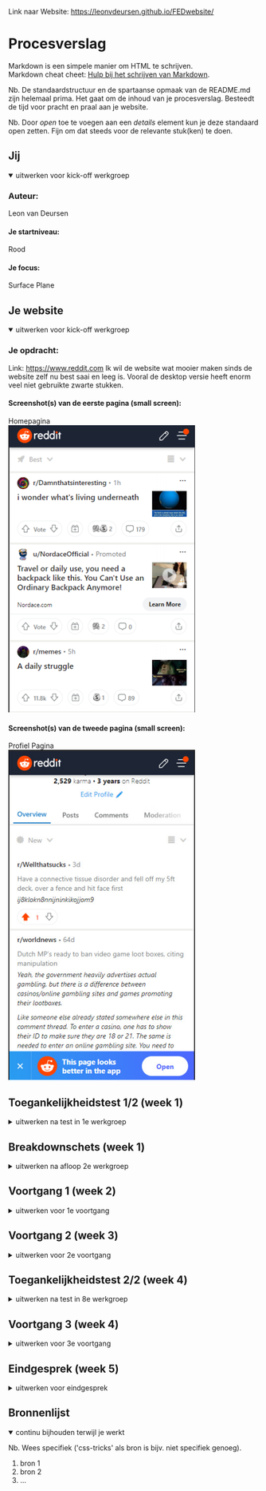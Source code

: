 Link naar Website:
https://leonvdeursen.github.io/FEDwebsite/

# Procesverslag
Markdown is een simpele manier om HTML te schrijven.  
Markdown cheat cheet: [Hulp bij het schrijven van Markdown](https://github.com/adam-p/markdown-here/wiki/Markdown-Cheatsheet).

Nb. De standaardstructuur en de spartaanse opmaak van de README.md zijn helemaal prima. Het gaat om de inhoud van je procesverslag. Besteedt de tijd voor pracht en praal aan je website.

Nb. Door *open* toe te voegen aan een *details* element kun je deze standaard open zetten. Fijn om dat steeds voor de relevante stuk(ken) te doen.





## Jij

<details open>
  <summary>uitwerken voor kick-off werkgroep</summary>

  ### Auteur:
  Leon van Deursen

  #### Je startniveau:
  Rood

  #### Je focus:
  Surface Plane
 
</details>





## Je website

<details open>
  <summary>uitwerken voor kick-off werkgroep</summary>

  ### Je opdracht:
  Link: https://www.reddit.com
  Ik wil de website wat mooier maken sinds de website zelf nu best saai en leeg is. Vooral de desktop versie heeft enorm veel niet gebruikte zwarte stukken.

  #### Screenshot(s) van de eerste pagina (small screen): 
  Homepagina  
  <img src="readme-images/small_homepagina.png" width="375px" alt="De mobiele versie van de homepagina van Reddit. Hier worden verschillende posts laten zien die         gepost zijn door verschillende gebruikers.">

  #### Screenshot(s) van de tweede pagina (small screen):
  Profiel Pagina  
  <img src="readme-images/small_profilepagina.jpg" width="375px" alt="De profiel pagina van de gebruiker. Hier kan de gebruiker zijn profiel aanpassen en al zijn posts   en comments zien.">
 
</details>



## Toegankelijkheidstest 1/2 (week 1)

<details>
  <summary>uitwerken na test in 1e werkgroep</summary>

  ### Bevindingen
    #### Screenreader 
    - Headings lijken niet te werken op Reddit via screenreader.
    - Navigatie staat nog steeds bovenaan wanneer een screenreader actief is.
    - Reddit lijkt niet geoptimaliseerd te zijn voor een screenreader, Als je specifieke dingen wil lezen op reddit is daar geen mogelijkheid voor.

    #### Keyboard Navigation
    - Navigeren met de TAB knop en de pijltjes toetsen werken verbassingwekkend goed op Reddit
    - Misschien de mogelijkheid om gehele post te selecteren in plaats van 15 keer op TAB moeten drukken.

    #### Kleurenblindheid
    - Alles is nog goed leesbaar op Reddit, elfs in zwart-wit.
    - Het enige is dat het profiel icoontje erg slecht te zien is wanneer het zwart-wit is.

    #### Elastiek
    - Telefoon vasthouden is erg moeilijk
    - Typen is bijna niet te doen wanneer een hand niet te gebruiken is.
    - Scrollen door de posts gaat now wel.
    - erg moeilijk om opties hoog op het scherm aan te klikken.
    - Niet heel erg wanneer een laptop gebruikt wordt, met 1 hand typen op een laptop is nog best goed te doen.

    #### Ballon
    - Typen terwijl je de hele tijd afgeleid raakt is erg moeilijk
    - Lezen is nog te doen, alleen afbeedingen goed bekijken is weer lastig.
    - Scrollen en posts bekijken op reddit is best goed te doen.

    #### Spasmas Parkinson
    - Kleine opties aanklikken is erg moeilijk sinds je snel mis klikt door het trillen.
    - Typen is weer erg lastig, net zoals hierboven gezegd is is het erg moeilijk om de kleine toetsen aan te klikken.
    - Door reddit heen scrollen kan nog prima, alle headings zijn ook nog goed te lezen. 
    - Kleinere tekst is niet goed te lezen doordat het de hele tijd heen en weer trilt.

    #### Brillen
    - Liggend aan de bril verschilt het hoe vervelend het is.
    - De bril met de stip in het midden maakt het enorm lastig om goed een website te kunnen gebruiken. Niks is goed te lezen en het is moeilijk te onderscheiden waar       op de website je bent.
    - De bril die het wazig maakt is erg lastig met tekst lezen. De tekst moet erg groot zijn om het nog goed te kunnen lezen


  ###Mogelijke Oplossingen
  
    #### Screenreader
    - Verschil maken tussen links, headings, etc. zodat gebruikers met screenreaders makkelijker verschillende dingen kunnen selecteren.
    - Een mogelijkheid creëeren voor mensen met screenreaders om gehele posts te selecteren in plaats van dat ze 15 keer moeten swipen voordat ze bij de volgende post       zijn
    - De navigatie verplaatsen zodat gebruikers niet de gehele navigatie balk eert te horen krijgen wanneer ze de website op komen.


    #### Muis en Toetsenbord 
    - Een mogelijkheid creëeren om gehele posts te selecteren met de TAB knop in plaats van dat er 15 keer op gedrukt moet worden voordat ze bij de volgende post             zijn

    #### Motoriek (shocks, elastiekjes)
    - Kleine knoppen groter maken zodat het makkelijker is om in te drukken. Dit houd ook in de knoppen voor het toetsenboord.
    - Kleinere tekst groter maken zodat het makkelijker is voor de gebruiker om te lezen.


    #### Visueel (brillen, contrast, kleurenblind, dark/light). 
    - Kleinere tekst groter maken en het contrast tussen de achtergrond en de tekst zo goed mogelijk maken zodat het makkelijker is voor de gebruiker om te lezen.
    - Letten op de kleuren die ik ga gebruiken zodat het voor kleurenblinden ook goed leesbaar blijft.
</details>



## Breakdownschets (week 1)

<details>
  <summary>uitwerken na afloop 2e werkgroep</summary>

  ### de hele pagina: 
  <img src="readme-images/dummy-plaatje.jpg" width="375px" alt="breakdown van de hele pagina">

  ### dynamisch deel (bijv menu): 
  <img src="readme-images/dummy-plaatje.jpg" width="375px" alt="breakdown van een dynamisch deel">

  ### wellicht nog een dynamisch deel (bijv filter): 
  <img src="readme-images/dummy-plaatje.jpg" width="375px" alt="breakdown van nog een dynamisch deel">

</details>





## Voortgang 1 (week 2)

<details>
  <summary>uitwerken voor 1e voortgang</summary>

  ### Stand van zaken
  hier dit ging goed & dit was lastig (neem ook screenshots op van delen van je website en code)


  ### Agenda voor meeting
  samen met je groepje opstellen

  | student 1      | student 2          | student 3    | student 4        |
  | ---            | ---                | ---          | ---              |
  | dit bespreken  | en dit             | en ik dit    | en dan ik dat    |
  | en dat ook nog | dit als er tijd is | nog een punt | dit wil ik zeker |
  | ...            | ...                | ...          | ...              |


  ### Verslag van meeting
  hier na afloop snel de uitkomsten van de meeting vastleggen

  - punt 1
  - punt 2
  - nog een punt
  - ...

</details>





## Voortgang 2 (week 3)

<details>
  <summary>uitwerken voor 2e voortgang</summary>

  ### Stand van zaken
  hier dit ging goed & dit was lastig (neem ook screenshots op van delen van je website en code)


  ### Agenda voor meeting
  samen met je groepje opstellen

  | student 1      | student 2          | student 3    | student 4        |
  | ---            | ---                | ---          | ---              |
  | dit bespreken  | en dit             | en ik dit    | en dan ik dat    |
  | en dat ook nog | dit als er tijd is | nog een punt | dit wil ik zeker |
  | ...            | ...                | ...          | ...              |


  ### Verslag van meeting
  hier na afloop snel de uitkomsten van de meeting vastleggen

  - punt 1
  - punt 2
  - nog een punt
- ...

</details>





## Toegankelijkheidstest 2/2 (week 4)

<details>
  <summary>uitwerken na test in 8e werkgroep</summary>

  ### Bevindingen
  Lijst met je bevindingen die in de test naar voren kwamen (geef ook aan wat er verbeterd is):

  #### Screenreader
  Hier korte omschrijving (met indien nodig afbeeldingen)

  Hier een omschrijving van hoe het opgelost kan worden (met indien nodig afbeeldingen)


  #### Muis en Toetsenbord 
  Hier korte omschrijving (met indien nodig afbeeldingen)

  Hier een omschrijving van hoe het opgelost kan worden (met indien nodig afbeeldingen)


  #### Motoriek (shocks, elastiekjes)
  Hier korte omschrijving (met indien nodig afbeeldingen)

  Hier een omschrijving van hoe het opgelost kan worden (met indien nodig afbeeldingen)


  #### Visueel (brillen, contrast, kleurenblind, dark/light). 
  Hier korte omschrijving (met indien nodig afbeeldingen)

  Hier een omschrijving van hoe het opgelost kan worden (met indien nodig afbeeldingen)

</details>





## Voortgang 3 (week 4)

<details>
  <summary>uitwerken voor 3e voortgang</summary>

  ### Stand van zaken
  hier dit ging goed & dit was lastig (neem ook screenshots op van delen van je website en code)


  ### Agenda voor meeting
  samen met je groepje opstellen

  | student 1      | student 2          | student 3    | student 4        |
  | ---            | ---                | ---          | ---              |
  | dit bespreken  | en dit             | en ik dit    | en dan ik dat    |
  | en dat ook nog | dit als er tijd is | nog een punt | dit wil ik zeker |
  | ...            | ...                | ...          | ...              |


  ### Verslag van meeting
  hier na afloop snel de uitkomsten van de meeting vastleggen

  - punt 1
  - punt 2
  - nog een punt
  - ...

</details>





## Eindgesprek (week 5)

<details>
  <summary>uitwerken voor eindgesprek</summary>

  ### Je uitkomst - karakteristiek screenshots:
  <img src="readme-images/dummy-plaatje.jpg" width="375px" alt="uitomst opdracht 1">


  ### Dit ging goed/Heb ik geleerd: 
  Korte omschrijving met plaatjes

  <img src="readme-images/dummy-plaatje.jpg" width="375px" alt="top">


  ### Dit was lastig/Is niet gelukt:
  Korte omschrijving met plaatjes

  <img src="readme-images/dummy-plaatje.jpg" width="375px" alt="bummer">
</details>





## Bronnenlijst

<details open>
  <summary>continu bijhouden terwijl je werkt</summary>

  Nb. Wees specifiek ('css-tricks' als bron is bijv. niet specifiek genoeg).

  1. bron 1
  2. bron 2
  3. ...

</details>
